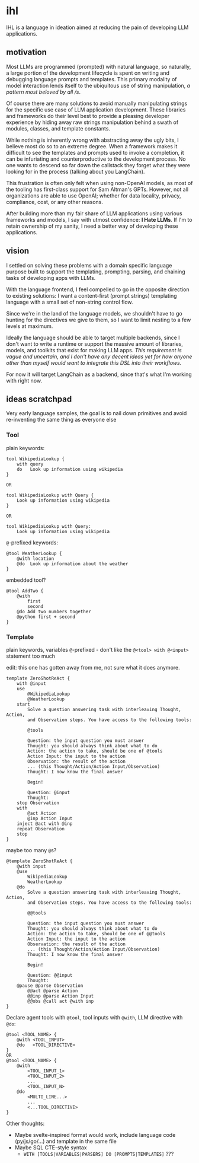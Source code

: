 # ihl

IHL is a language in ideation aimed at reducing the pain of developing LLM applications.

## motivation

Most LLMs are programmed (prompted) with natural language, so naturally, a large portion of the development lifecycle is spent on writing and debugging language prompts and templates. This primary modality of model interaction lends itself to the ubiquitous use of string manipulation, *a pattern most beloved by all /s*.

Of course there are many solutions to avoid manually manipulating strings for the specific use case of LLM application development. These libraries and frameworks do their level best to provide a pleasing developer experience by hiding away raw strings manipulation behind a swath of modules, classes, and template constants.

While nothing is inherently wrong with abstracting away the ugly bits, I believe most do so to an extreme degree. When a framework makes it difficult to see the templates and prompts used to invoke a completion, it can be infuriating and counterproductive to the development process. No one wants to descend so far down the callstack they forget what they were looking for in the process (talking about you LangChain).

This frustration is often only felt when using non-OpenAI models, as most of the tooling has first-class support for Sam Altman's GPTs. However, not all organizations are able to use OpenAI; whether for data locality, privacy, compliance, cost, or any other reasons.

After building more than my fair share of LLM applications using various frameworks and models, I say with utmost confidence: **I Hate LLMs**. If I'm to retain ownership of my sanity, I need a better way of developing these applications.

## vision

I settled on solving these problems with a domain specific language purpose built to support the templating, prompting, parsing, and chaining tasks of developing apps with LLMs. 

With the language frontend, I feel compelled to go in the opposite direction to existing solutions: I want a content-first (prompt strings) templating language with a small set of non-string control flow. 

Since we're in the land of the language models, we shouldn't have to go hunting for the directives we give to them, so I want to limit nesting to a few levels at maximum.

Ideally the language should be able to target multiple backends, since I don't want to write a runtime or support the massive amount of libraries, models, and toolkits that exist for making LLM apps. *This requirement is vague and uncertain, and I don't have any decent ideas yet for how anyone other than myself would want to integrate this DSL into their workflows.*

For now it will target LangChain as a backend, since that's what I'm working with right now.

## ideas scratchpad

Very early language samples, the goal is to nail down primitives and avoid re-inventing the same thing as everyone else

### Tool

plain keywords:

```
tool WikipediaLookup {
    with query
    do   Look up information using wikipedia
}

OR

tool WikipediaLookup with Query {
    Look up information using wikipedia
}

OR

tool WikipediaLookup with Query:
    Look up information using wikipedia
```

`@`-prefixed keywords:

```
@tool WeatherLookup {
    @with location
    @do  Look up information about the weather
}
```

embedded tool?

```
@tool AddTwo {
    @with 
        first
        second
    @do Add two numbers together 
    @python first + second
}
```


### Template

plain keywords, variables `@`-prefixed - don't like the `@<tool> with @<input>` statement too much

edit: this one has gotten away from me, not sure what it does anymore.

```
template ZeroShotReAct {
    with @input
    use
        @WikipediaLookup
        @WeatherLookup
    start
        Solve a question answering task with interleaving Thought, Action, 
        and Observation steps. You have access to the following tools:

        @tools

        Question: the input question you must answer
        Thought: you should always think about what to do
        Action: the action to take, should be one of @tools
        Action Input: the input to the action
        Observation: the result of the action
        ... (this Thought/Action/Action Input/Observation)
        Thought: I now know the final answer

        Begin!

        Question: @input
        Thought:
    stop Observation
    with 
        @act Action
        @inp Action Input
    inject @act with @inp
    repeat Observation
    stop
}
```

maybe too many `@`s?

```
@template ZeroShotReAct {
    @with input
    @use
        WikipediaLookup
        WeatherLookup
    @do
        Solve a question answering task with interleaving Thought, Action, 
        and Observation steps. You have access to the following tools:

        @@tools

        Question: the input question you must answer
        Thought: you should always think about what to do
        Action: the action to take, should be one of @@tools
        Action Input: the input to the action
        Observation: the result of the action
        ... (this Thought/Action/Action Input/Observation)
        Thought: I now know the final answer

        Begin!

        Question: @@input
        Thought:
    @pause @parse Observation
        @@act @parse Action
        @@inp @parse Action Input
        @@obs @call act @with inp
}
```

Declare agent tools with `@tool`, tool inputs with `@with`, LLM directive with `@do`:

``` 
@tool <TOOL_NAME> {
    @with <TOOL_INPUT>
    @do   <TOOL_DIRECTIVE>
}
OR
@tool <TOOL_NAME> {
    @with
        <TOOL_INPUT_1>
        <TOOL_INPUT_2>
        ...
        <TOOL_INPUT_N>
    @do
        <MULTI_LINE...>
        ...
        <...TOOL_DIRECTIVE>
}
```

Other thoughts:

- Maybe svelte-inspired format would work, include language code (py/js/go/...) and template in the same file
- Maybe SQL CTE-style syntax
    - `WITH [TOOLS|VARIABLES|PARSERS] DO [PROMPTS|TEMPLATES]` ???
